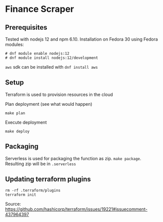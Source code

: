 # Finance Scraper

## Prerequisites

Tested with nodejs 12 and npm 6.10. Installation on Fedora 30 using Fedora modules:

```
# dnf module enable nodejs:12
# dnf module install nodejs:12/development
```

`aws` sdk can be installed with `dnf install aws`

## Setup

Terraform is used to provision resources in the cloud

Plan deployment (see what would happen)
```
make plan
```


Execute deployment
```
make deploy
```

## Packaging

Serverless is used for packaging the function as zip. `make package`. Resulting zip will be in `.serverless`

## Updating terraform plugins

```
rm -rf .terraform/plugins
terraform init
```

Source: https://github.com/hashicorp/terraform/issues/19221#issuecomment-437964397
